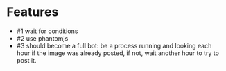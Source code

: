 # Features
- #1 wait for conditions
- #2 use phantomjs
- #3 should become a full bot: be a process running and looking each hour if the image was already posted, if not, wait another hour to try to post it.
